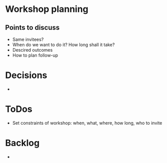 
# Workshop planning

## Points to discuss
- Same invitees? 
- When do we want to do it? How long shall it take?
- Descired outcomes
- How to plan follow-up

# Decisions
- 

# ToDos
- Set constraints of workshop: when, what, where, how long, who to invite

# Backlog
- 